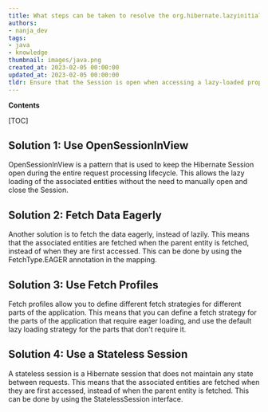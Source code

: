 ```yaml
---
title: What steps can be taken to resolve the org.hibernate.lazyinitializationexception - could not initialize proxy - no session error?
authors:
- nanja_dev
tags:
- java
- knowledge
thumbnail: images/java.png
created_at: 2023-02-05 00:00:00
updated_at: 2023-02-05 00:00:00
tldr: Ensure that the Session is open when accessing a lazy-loaded property.
---
```


**Contents**

[TOC]

## Solution 1: Use OpenSessionInView
OpenSessionInView is a pattern that is used to keep the Hibernate Session open during the entire request processing lifecycle. This allows the lazy loading of the associated entities without the need to manually open and close the Session.

## Solution 2: Fetch Data Eagerly
Another solution is to fetch the data eagerly, instead of lazily. This means that the associated entities are fetched when the parent entity is fetched, instead of when they are first accessed. This can be done by using the FetchType.EAGER annotation in the mapping.

## Solution 3: Use Fetch Profiles
Fetch profiles allow you to define different fetch strategies for different parts of the application. This means that you can define a fetch strategy for the parts of the application that require eager loading, and use the default lazy loading strategy for the parts that don't require it.

## Solution 4: Use a Stateless Session
A stateless session is a Hibernate session that does not maintain any state between requests. This means that the associated entities are fetched when they are first accessed, instead of when the parent entity is fetched. This can be done by using the StatelessSession interface.
